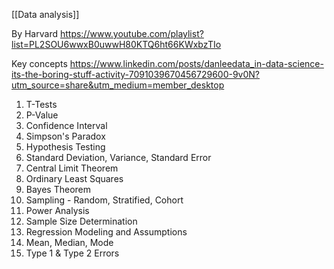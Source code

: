 [[Data analysis]]

By Harvard
https://www.youtube.com/playlist?list=PL2SOU6wwxB0uwwH80KTQ6ht66KWxbzTIo

Key concepts
https://www.linkedin.com/posts/danleedata_in-data-science-its-the-boring-stuff-activity-7091039670456729600-9v0N?utm_source=share&utm_medium=member_desktop

1. T-Tests
2. P-Value
3. Confidence Interval
4. Simpson's Paradox
5. Hypothesis Testing
6. Standard Deviation, Variance, Standard Error
7. Central Limit Theorem
8. Ordinary Least Squares
9. Bayes Theorem
10. Sampling - Random, Stratified, Cohort
11. Power Analysis
12. Sample Size Determination
13. Regression Modeling and Assumptions
14. Mean, Median, Mode
15. Type 1 & Type 2 Errors